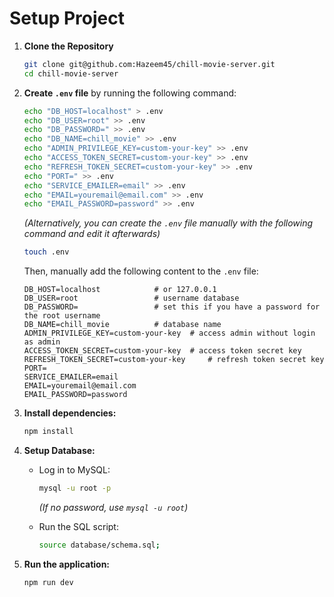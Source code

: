 # Setup Project

1. **Clone the Repository**

   ```bash
   git clone git@github.com:Hazeem45/chill-movie-server.git
   cd chill-movie-server
   ```

2. **Create `.env` file** by running the following command:

   ```bash
   echo "DB_HOST=localhost" > .env
   echo "DB_USER=root" >> .env
   echo "DB_PASSWORD=" >> .env
   echo "DB_NAME=chill_movie" >> .env
   echo "ADMIN_PRIVILEGE_KEY=custom-your-key" >> .env
   echo "ACCESS_TOKEN_SECRET=custom-your-key" >> .env
   echo "REFRESH_TOKEN_SECRET=custom-your-key" >> .env
   echo "PORT=" >> .env
   echo "SERVICE_EMAILER=email" >> .env
   echo "EMAIL=youremail@email.com" >> .env
   echo "EMAIL_PASSWORD=password" >> .env
   ```

   _(Alternatively, you can create the `.env` file manually with the following command and edit it afterwards)_

   ```bash
   touch .env
   ```

   Then, manually add the following content to the `.env` file:

   ```
   DB_HOST=localhost 			# or 127.0.0.1
   DB_USER=root 				# username database
   DB_PASSWORD= 				# set this if you have a password for the root username
   DB_NAME=chill_movie 			# database name
   ADMIN_PRIVILEGE_KEY=custom-your-key 	# access admin without login as admin
   ACCESS_TOKEN_SECRET=custom-your-key 	# access token secret key
   REFRESH_TOKEN_SECRET=custom-your-key 	# refresh token secret key
   PORT=
   SERVICE_EMAILER=email
   EMAIL=youremail@email.com
   EMAIL_PASSWORD=password
   ```

3. **Install dependencies:**

   ```bash
   npm install
   ```

4. **Setup Database:**

   -  Log in to MySQL:

      ```bash
      mysql -u root -p
      ```

      _(If no password, use `mysql -u root`)_

   -  Run the SQL script:

      ```bash
      source database/schema.sql;
      ```

5. **Run the application:**

   ```bash
   npm run dev
   ```
